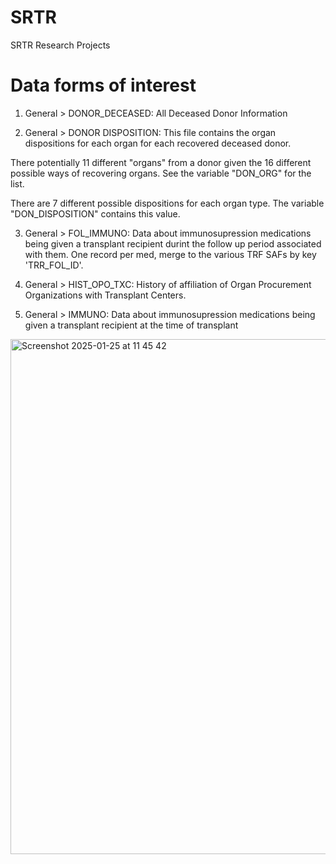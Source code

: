 # SRTR

SRTR Research Projects 

# Data forms of interest 
1. General > DONOR_DECEASED: All Deceased Donor Information 

2. General > DONOR DISPOSITION: This file contains the organ dispositions for each organ for each recovered deceased donor.

There potentially 11 different "organs" from a donor given the 16 different possible ways of recovering organs. See the variable "DON_ORG" for the list.

There are 7 different possible dispositions for each organ type. The variable "DON_DISPOSITION" contains this value.

3. General > FOL_IMMUNO: Data about immunosupression medications being given a transplant recipient durint the follow up period associated with them. One record per med, merge to the various TRF SAFs by key 'TRR_FOL_ID'.


4. General > HIST_OPO_TXC: History of affiliation of Organ Procurement Organizations with Transplant Centers.

5. General > IMMUNO: Data about immunosupression medications being given a transplant recipient at the time of transplant
   
<img width="824" alt="Screenshot 2025-01-25 at 11 45 42" src="https://github.com/user-attachments/assets/a97cb095-9157-491a-bf21-47715ceca73b" />





